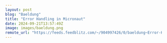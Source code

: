```yaml
---
layout: post
blog: "Baeldung"
title: "Error Handling in Micronaut"
date: 2024-09-21T13:57:49Z
image: images/baeldung.png
remote_url: "https://feeds.feedblitz.com/~/904997426/0/baeldung~Error-Handling-in-Micronaut"
---
```

